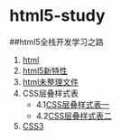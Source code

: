 # html5-study
##html5全栈开发学习之路

1. [html](https://github.com/wukainf/html5-study/tree/master/html)
2. [html5新特性](https://github.com/wukainf/html5-study/tree/master/html新特性)
3. [html未整理文件](https://github.com/wukainf/html5-study/tree/master/html未整理文件)
4. CSS层叠样式表
    - 4.1[CSS层叠样式表一](https://github.com/wukainf/html5-study/tree/master/CSS层叠样式表第一次添加)
    - 4.2[CSS层叠样式表二](https://github.com/wukainf/html5-study/tree/master/CSS层叠样式表第二次添加)
5. [CSS3](https://github.com/wukainf/html5-study/tree/master/CSS3新增特性)
